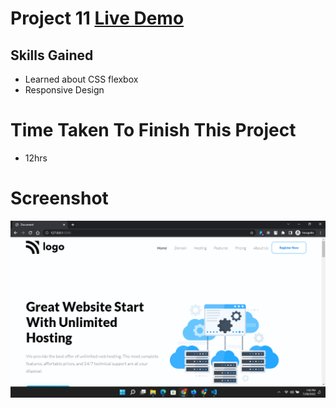 # Project 11 [Live Demo](https://ramesh-html-css-project-11.netlify.app/)
## Skills Gained
- Learned about CSS flexbox
- Responsive Design

# Time Taken To Finish This Project
- 12hrs

# Screenshot
![Project 11](./Screenshot-11.png)